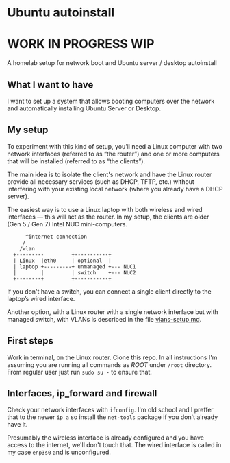 # Ubuntu autoinstall

# WORK IN PROGRESS WIP

A homelab setup for network boot and Ubuntu server / desktop autoinstall

## What I want to have

I want to set up a system that allows booting computers over the network and automatically installing Ubuntu Server or Desktop.

## My setup

To experiment with this kind of setup, you’ll need a Linux computer with two network interfaces (referred to as “the router”) and one or more computers that will be installed (referred to as “the clients”).

The main idea is to isolate the client's network and have the Linux router provide all necessary services (such as DHCP, TFTP, etc.) without interfering with your existing local network (where you already have a DHCP server).

The easiest way is to use a Linux laptop with both wireless and wired interfaces — this will act as the router. In my setup, the clients are older (Gen 5 / Gen 7) Intel NUC mini-computers.

```
      ^internet connection
     /
    /wlan
  +---------         +-----------+ 
  | Linux  |eth0     | optional  |
  | laptop +---------+ unmanaged +--- NUC1
  |        |         | switch    +--- NUC2
  +--------+         +-----------+
```

If you don't have a switch, you can connect a single client directly to the laptop’s wired interface.

Another option, with a Linux router with a single network interface but with managed switch, with VLANs is described in the file [vlans-setup.md](vlans-setup.md).

## First steps

Work in terminal, on the Linux router. Clone this repo. In all instructions I'm assuming 
you are running all commands as *ROOT* under `/root` directory. 
From regular user just run `sudo su -` to ensure that.

## Interfaces, ip_forward and firewall

Check your network interfaces with `ifconfig`. I'm old school and I preffer that to the newer `ip a` so install the `net-tools` package if you don't already have it.

Presumably the wireless interface is already configured and you have access to the internet, we'll don't touch that. The wired interface is called in my case `enp3s0` and is unconfigured. 




